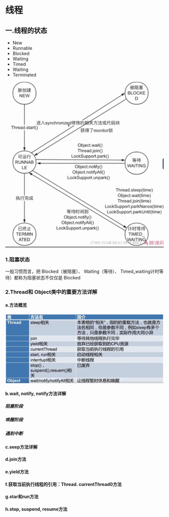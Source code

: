 #  线程

## 一.线程的状态

* New 
* Runnable 
* Blocked 
* Waiting 
* Timed 
* Waiting 
* Terminated

![image-20200304145451416](image-20200304145451416.png)

### 1.阻塞状态

一般习惯而言，把 Blocked（被阻塞）、 Waiting（等待）、 Timed_waiting计时等待）都称为阻塞状态不仅仅是 Blocked

### 2.Thread和 Object类中的重要方法详解



#### a.方法概览

![image-20200304153149206](image-20200304153149206.png)



#### b.wait, notify, notify方法详解

##### 阻塞阶段

##### 唤醒阶段

##### 遇到中断



#### c.seep方法详解

#### d.join方法

#### e.yield方法

#### f.获取当前执行线程的引用：Thread. currentThread0方法

#### g.star和run方法

#### h.stop, suspend, resume方法